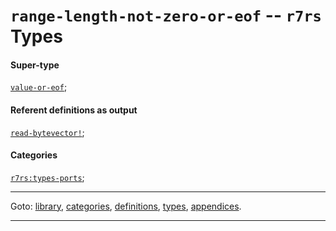 

<a id='type__r7rs__range-length-not-zero-or-eof'></a>

# `range-length-not-zero-or-eof` -- `r7rs` Types


#### Super-type

[`value-or-eof`](../../r7rs/types/value-or-eof.md#type__r7rs__value-or-eof);


#### Referent definitions as output

[`read-bytevector!`](../../r7rs/definitions/read-bytevector_21.md#definition__r7rs__read-bytevector_21);


#### Categories

[`r7rs:types-ports`](../../r7rs/categories/r7rs_3a_types-ports.md#category__r7rs__r7rs_3a_types-ports);

----

Goto: [library](../../r7rs/_index.md#library__r7rs), [categories](../../r7rs/categories/_index.md#toc__r7rs__categories), [definitions](../../r7rs/definitions/_index.md#toc__r7rs__definitions), [types](../../r7rs/types/_index.md#toc__r7rs__types), [appendices](../../r7rs/appendices/_index.md#toc__r7rs__appendices).

----

